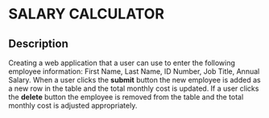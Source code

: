 # SALARY CALCULATOR

## Description

Creating a web application that a user can use to enter the following employee information: First Name, Last Name, ID Number, Job Title, Annual Salary. When a user clicks the **submit** button the new employee is added as a new row in the table and the total monthly cost is updated. If a user clicks the **delete** button the employee is removed from the table and the total monthly cost is adjusted appropriately.

<!-- Your project description goes here. What problem did you solve? How did you solve it? -->

<!-- Additional README details can be found [here](https://github.com/PrimeAcademy/readme-template/blob/master/README.md). -->
